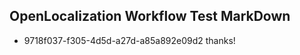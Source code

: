 ## OpenLocalization Workflow Test MarkDown
* 9718f037-f305-4d5d-a27d-a85a892e09d2 
thanks!<!--HONumber=Mar16_HO2-->
